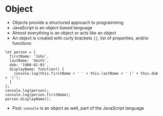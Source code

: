 # Object

* Objects provide a structured approach to programming
* JavaScript is an object-based language
* Almost everything is an object or acts like an object
* An object is created with curly brackets `{}`, list of properties, and/or functions
```
let person = {
  firstName: 'John',
  lastName: 'Smith',
  dob: '1900-01-01',
  displayName: function() {
    console.log(this.firstName + ' ' + this.lastName + ' (' + this.dob + ')');
  }
};
console.log(person);
console.log(person.firstName);
person.displayName();
```
* Psst: `console` is an object as well, part of the JavaScript language